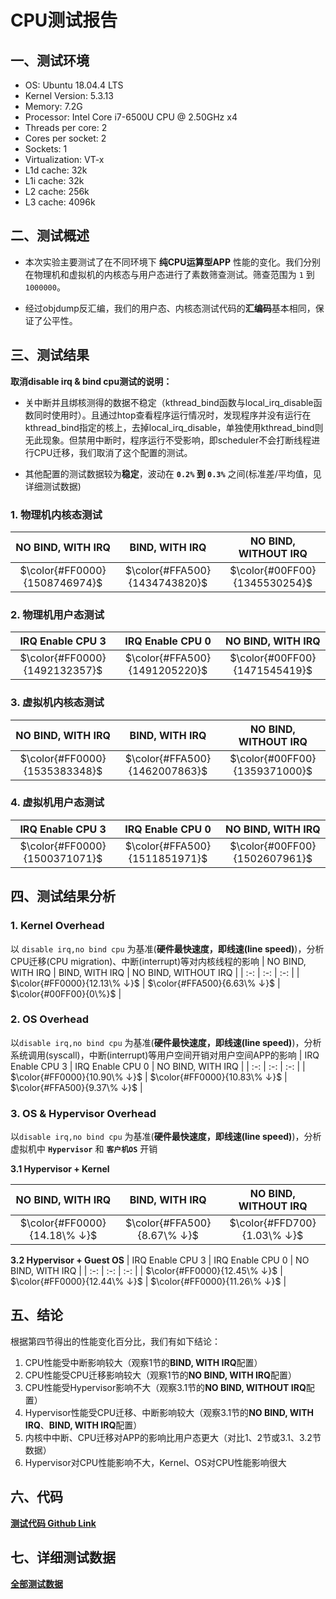 # CPU测试报告
## 一、测试环境
- OS: Ubuntu 18.04.4 LTS
- Kernel Version: 5.3.13
- Memory: 7.2G
- Processor: Intel Core i7-6500U CPU @ 2.50GHz x4
- Threads per core: 2
- Cores per socket: 2
- Sockets: 1
- Virtualization: VT-x
- L1d cache: 32k
- L1i cache: 32k
- L2 cache: 256k
- L3 cache: 4096k
## 二、测试概述
* 本次实验主要测试了在不同环境下 **纯CPU运算型APP** 性能的变化。我们分别在物理机和虚拟机的内核态与用户态进行了素数筛查测试。筛查范围为 `1` 到 `1000000`。

* 经过objdump反汇编，我们的用户态、内核态测试代码的**汇编码**基本相同，保证了公平性。
## 三、测试结果
**取消disable irq & bind cpu测试的说明：**

* 关中断并且绑核测得的数据不稳定（kthread_bind函数与local_irq_disable函数同时使用时）。且通过htop查看程序运行情况时，发现程序并没有运行在kthread_bind指定的核上，去掉local_irq_disable，单独使用kthread_bind则无此现象。但禁用中断时，程序运行不受影响，即scheduler不会打断线程进行CPU迁移，我们取消了这个配置的测试。

* 其他配置的测试数据较为**稳定**，波动在 **`0.2%` 到 `0.3%`** 之间(标准差/平均值，见详细测试数据)

### 1. 物理机内核态测试
| NO BIND, WITH IRQ | BIND, WITH IRQ | NO BIND, WITHOUT IRQ |
| :-: | :-: | :-: | 
| $\color{#FF0000}{1508746974}$ | $\color{#FFA500}{1434743820}$ | $\color{#00FF00}{1345530254}$ |
### 2. 物理机用户态测试
| IRQ Enable CPU 3 | IRQ Enable CPU 0 | NO BIND, WITH IRQ |
| :-: | :-: | :-: |
| $\color{#FF0000}{1492132357}$ | $\color{#FFA500}{1491205220}$ | $\color{#00FF00}{1471545419}$ |
### 3. 虚拟机内核态测试
| NO BIND, WITH IRQ | BIND, WITH IRQ | NO BIND, WITHOUT IRQ|
| :-: | :-: | :-: |
| $\color{#FF0000}{1535383348}$ | $\color{#FFA500}{1462007863}$ | $\color{#00FF00}{1359371000}$ |
### 4. 虚拟机用户态测试
| IRQ Enable CPU 3 | IRQ Enable CPU 0 | NO BIND, WITH IRQ |
| :-: | :-: | :-: |
| $\color{#FF0000}{1500371071}$ | $\color{#FFA500}{1511851971}$ | $\color{#00FF00}{1502607961}$ |
## 四、测试结果分析
### 1. Kernel Overhead
以 `disable irq,no bind cpu` 为基准(**硬件最快速度，即线速(line speed)**)，分析CPU迁移(CPU migration)、中断(interrupt)等对内核线程的影响
| NO BIND, WITH IRQ | BIND, WITH IRQ | NO BIND, WITHOUT IRQ |
| :-: | :-: | :-: |
| $\color{#FF0000}{12.13\% ↓}$ | $\color{#FFA500}{6.63\% ↓}$ | $\color{#00FF00}{0\%}$ |
### 2. OS Overhead
以`disable irq,no bind cpu` 为基准(**硬件最快速度，即线速(line speed)**)，分析系统调用(syscall)，中断(interrupt)等用户空间开销对用户空间APP的影响
| IRQ Enable CPU 3 | IRQ Enable CPU 0 | NO BIND, WITH IRQ |
| :-: | :-: | :-: |
| $\color{#FF0000}{10.90\% ↓}$ | $\color{#FF0000}{10.83\% ↓}$ | $\color{#FFA500}{9.37\% ↓}$ |

### 3. OS & Hypervisor Overhead
以`disable irq,no bind cpu` 为基准(**硬件最快速度，即线速(line speed)**)，分析虚拟机中 **`Hypervisor`** 和 **`客户机OS`** 开销

**3.1 Hypervisor + Kernel**
		
| NO BIND, WITH IRQ | BIND, WITH IRQ | NO BIND, WITHOUT IRQ |
| :-: | :-: | :-: |
| $\color{#FF0000}{14.18\% ↓}$ | $\color{#FFA500}{8.67\% ↓}$ | $\color{#FFD700}{1.03\% ↓}$ |
**3.2 Hypervisor + Guest OS**
| IRQ Enable CPU 3 | IRQ Enable CPU 0 | NO BIND, WITH IRQ |
| :-: | :-: | :-: |
| $\color{#FF0000}{12.45\% ↓}$ | $\color{#FF0000}{12.44\% ↓}$ | $\color{#FF0000}{11.26\% ↓}$ |
## 五、结论
根据第四节得出的性能变化百分比，我们有如下结论：

1. CPU性能受中断影响较大（观察1节的**BIND, WITH IRQ**配置）
2. CPU性能受CPU迁移影响较大（观察1节的**NO BIND, WITH IRQ**配置）
3. CPU性能受Hypervisor影响不大（观察3.1节的**NO BIND, WITHOUT IRQ**配置）
4. Hypervisor性能受CPU迁移、中断影响较大（观察3.1节的**NO BIND, WITH IRQ**、**BIND, WITH IRQ**配置）
5. 内核中中断、CPU迁移对APP的影响比用户态更大（对比1、2节或3.1、3.2节数据）
6. Hypervisor对CPU性能影响不大，Kernel、OS对CPU性能影响很大

## 六、代码
[**测试代码 Github Link**](https://github.com/snake0/irq_test/tree/master/cpu)

## 七、详细测试数据

[**全部测试数据**](https://docs.qq.com/sheet/DRnlpeHNGdWt0V0Zo?tdsourcetag=s_macqq_aiomsg&tab=BB08J2&c=L17A0A0)

